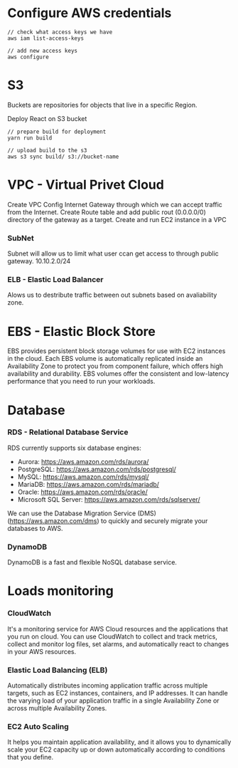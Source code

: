 # Configure AWS credentials

```
// check what access keys we have
aws iam list-access-keys

// add new access keys
aws configure
```

# S3 

Buckets are repositories for objects that live in a specific Region. 

Deploy React on S3 bucket
```
// prepare build for deployment
yarn run build

// upload build to the s3
aws s3 sync build/ s3://bucket-name
```

# VPC - Virtual Privet Cloud

Create VPC
Config Internet Gateway through which we can accept traffic from the Internet.
Create Route table and add public rout (0.0.0.0/0) directory of the gateway as a target.
Create and run EC2 instance in a VPC

### SubNet

Subnet will allow us to limit what user ccan get access to through public gateway.
10.10.2.0/24

### ELB - Elastic Load Balancer

Alows us to destribute traffic between out subnets based on avaliability zone.


# EBS - Elastic Block Store

EBS provides persistent block storage volumes for use with EC2 instances in the cloud. Each EBS volume is automatically replicated inside an Availability Zone to protect you from component failure, which offers high availability and durability. EBS volumes offer the consistent and low-latency performance that you need to run your workloads.

# Database

### RDS - Relational Database Service

RDS currently supports six database engines:

- Aurora: https://aws.amazon.com/rds/aurora/
- PostgreSQL: https://aws.amazon.com/rds/postgresql/
- MySQL: https://aws.amazon.com/rds/mysql/
- MariaDB: https://aws.amazon.com/rds/mariadb/
- Oracle: https://aws.amazon.com/rds/oracle/
- Microsoft SQL Server: https://aws.amazon.com/rds/sqlserver/

We can use the Database Migration Service (DMS) (https://aws.amazon.com/dms) to quickly and securely migrate your databases to AWS.

### DynamoDB

DynamoDB is a fast and flexible NoSQL database service. 

# Loads monitoring

### CloudWatch

It's a monitoring service for AWS Cloud resources and the applications that you run on cloud. You can use CloudWatch to collect and track metrics, collect and monitor log files, set alarms, and automatically react to changes in your AWS resources.

### Elastic Load Balancing (ELB) 

Automatically distributes incoming application traffic across multiple targets, such as EC2 instances, containers, and IP addresses. It can handle the varying load of your application traffic in a single Availability Zone or across multiple Availability Zones.

### EC2 Auto Scaling 
It helps you maintain application availability, and it allows you to dynamically scale your  EC2 capacity up or down automatically according to conditions that you define.

